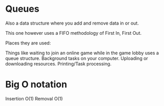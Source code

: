 # Queues

Also a data structure where you add and remove data in or out.

This one however uses a FIFO methodology of First In, First Out.

Places they are used:

Things like waiting to join an online game while in the game lobby uses a queue structure.
Background tasks on your computer.
Uploading or downloading resources.
Printing/Task processing.

# Big O notation

Insertion O(1)
Removal O(1)